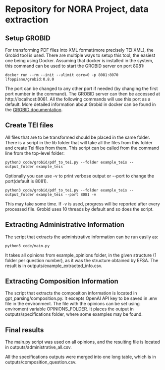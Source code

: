 # Repository for NORA Project, data extraction

## Setup GROBID
For transforming PDF files into XML format(more precisely TEI XML), the Grobid tool is used. There are multiple ways to setup this tool, the easiest one being using Docker. Assuming that docker is installed in the system, this command can be used to start the GROBID server on port 8081:

```
docker run --rm --init --ulimit core=0 -p 8081:8070 lfoppiano/grobid:0.8.0
```

The port can be changed to any other port if needed (by changing the first port number in the command). The GROBID server can then be accessed at http://localhost:8081. All the following commands will use this port as a default. More detailed information about Grobid in docker can be found in the [GROBID documentation](https://grobid.readthedocs.io/en/latest/Introduction/).

## Create TEI files
All files that are to be transformed should be placed in the same folder. There is a script in the lib folder that will take all the files from this folder and create Tei files from them. This script can be called from the command line from the top-level folder:
```
python3 code/grobid/pdf_to_tei.py --folder example_teis --output_folder example_teis
```
Optionally you can use -v to print verbose output or --port to change the port(default is 8081).

```
python3 code/grobid/pdf_to_tei.py --folder example_teis --output_folder example_teis --port 8081 -v
```
This may take some time. If -v is used, progress will be reported after every processed file. Grobid uses 10 threads by default and so does the script.

## Extracting Administrative Information
The script that extracts the administrative information can be run easily as:
```
python3 code/main.py
```
It takes all opinions from example_opinions folder, in the given structure (1 folder per question number), as it was the structure obtained by EFSA.
The result is in outputs/example_extracted_info.csv.

## Extracting Composition Information
The script that extracts the composition information is located in gpt_parsing/composition.py.
It excepts OpenAI API key to be saved in .env file in the environment. The file with the opinions can be set using enviroment variable OPINIONS_FOLDER.
It places the output in outputs/specifications folder, where some examples may be found.

## Final results
The main.py script was used on all opinions, and the resulting file is located in outputs/administrative_all.csv.

All the specifications outputs were merged into one long table, which is in outputs/composition_question.csv.
